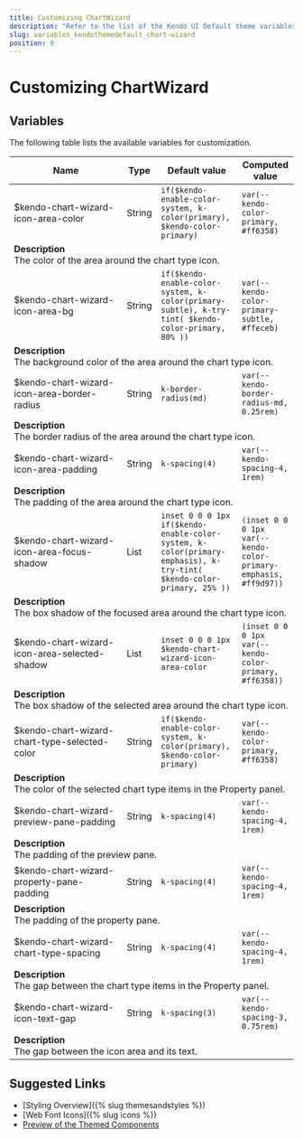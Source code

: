```yaml
---
title: Customizing ChartWizard
description: "Refer to the list of the Kendo UI Default theme variables available for customization."
slug: variables_kendothemedefault_chart-wizard
position: 9
---
```


# Customizing ChartWizard

## Variables

The following table lists the available variables for customization.

<table class="theme-variables">
    <colgroup>
    <col style="width: 200px; white-space:nowrap;" />
    <col />
    <col />
    <col />
</colgroup>
<thead>
    <tr>
        <th>Name</th>
        <th>Type</th>
        <th>Default value</th>
        <th>Computed value</th>
    </tr>
</thead>
<tbody>
        <tr>
    <td>$kendo-chart-wizard-icon-area-color</td>
    <td>String</td>
    <td><code>if($kendo-enable-color-system, k-color(primary), $kendo-color-primary)</code></td>
    <td><code>var(--kendo-color-primary, #ff6358)</code></td>
</tr>
<tr>
    <td colspan="4" class="theme-variables-description-container"><div><b>Description</b><div class="theme-variables-description">The color of the area around the chart type icon.</div></div>
    </td>
</tr>
<tr>
    <td>$kendo-chart-wizard-icon-area-bg</td>
    <td>String</td>
    <td><code>if($kendo-enable-color-system, k-color(primary-subtle), k-try-tint( $kendo-color-primary, 80% ))</code></td>
    <td><code>var(--kendo-color-primary-subtle, #ffeceb)</code></td>
</tr>
<tr>
    <td colspan="4" class="theme-variables-description-container"><div><b>Description</b><div class="theme-variables-description">The background color of the area around the chart type icon.</div></div>
    </td>
</tr>
<tr>
    <td>$kendo-chart-wizard-icon-area-border-radius</td>
    <td>String</td>
    <td><code>k-border-radius(md)</code></td>
    <td><code>var(--kendo-border-radius-md, 0.25rem)</code></td>
</tr>
<tr>
    <td colspan="4" class="theme-variables-description-container"><div><b>Description</b><div class="theme-variables-description">The border radius of the area around the chart type icon.</div></div>
    </td>
</tr>
<tr>
    <td>$kendo-chart-wizard-icon-area-padding</td>
    <td>String</td>
    <td><code>k-spacing(4)</code></td>
    <td><code>var(--kendo-spacing-4, 1rem)</code></td>
</tr>
<tr>
    <td colspan="4" class="theme-variables-description-container"><div><b>Description</b><div class="theme-variables-description">The padding of the area around the chart type icon.</div></div>
    </td>
</tr>
<tr>
    <td>$kendo-chart-wizard-icon-area-focus-shadow</td>
    <td>List</td>
    <td><code>inset 0 0 0 1px if($kendo-enable-color-system, k-color(primary-emphasis), k-try-tint( $kendo-color-primary, 25% ))</code></td>
    <td><code>(inset 0 0 0 1px var(--kendo-color-primary-emphasis, #ff9d97))</code></td>
</tr>
<tr>
    <td colspan="4" class="theme-variables-description-container"><div><b>Description</b><div class="theme-variables-description">The box shadow of the focused area around the chart type icon.</div></div>
    </td>
</tr>
<tr>
    <td>$kendo-chart-wizard-icon-area-selected-shadow</td>
    <td>List</td>
    <td><code>inset 0 0 0 1px $kendo-chart-wizard-icon-area-color</code></td>
    <td><code>(inset 0 0 0 1px var(--kendo-color-primary, #ff6358))</code></td>
</tr>
<tr>
    <td colspan="4" class="theme-variables-description-container"><div><b>Description</b><div class="theme-variables-description">The box shadow of the selected area around the chart type icon.</div></div>
    </td>
</tr>
<tr>
    <td>$kendo-chart-wizard-chart-type-selected-color</td>
    <td>String</td>
    <td><code>if($kendo-enable-color-system, k-color(primary), $kendo-color-primary)</code></td>
    <td><code>var(--kendo-color-primary, #ff6358)</code></td>
</tr>
<tr>
    <td colspan="4" class="theme-variables-description-container"><div><b>Description</b><div class="theme-variables-description">The color of the selected chart type items in the Property panel.</div></div>
    </td>
</tr>
<tr>
    <td>$kendo-chart-wizard-preview-pane-padding</td>
    <td>String</td>
    <td><code>k-spacing(4)</code></td>
    <td><code>var(--kendo-spacing-4, 1rem)</code></td>
</tr>
<tr>
    <td colspan="4" class="theme-variables-description-container"><div><b>Description</b><div class="theme-variables-description">The padding of the preview pane.</div></div>
    </td>
</tr>
<tr>
    <td>$kendo-chart-wizard-property-pane-padding</td>
    <td>String</td>
    <td><code>k-spacing(4)</code></td>
    <td><code>var(--kendo-spacing-4, 1rem)</code></td>
</tr>
<tr>
    <td colspan="4" class="theme-variables-description-container"><div><b>Description</b><div class="theme-variables-description">The padding of the property pane.</div></div>
    </td>
</tr>
<tr>
    <td>$kendo-chart-wizard-chart-type-spacing</td>
    <td>String</td>
    <td><code>k-spacing(4)</code></td>
    <td><code>var(--kendo-spacing-4, 1rem)</code></td>
</tr>
<tr>
    <td colspan="4" class="theme-variables-description-container"><div><b>Description</b><div class="theme-variables-description">The gap between the chart type items in the Property panel.</div></div>
    </td>
</tr>
<tr>
    <td>$kendo-chart-wizard-icon-text-gap</td>
    <td>String</td>
    <td><code>k-spacing(3)</code></td>
    <td><code>var(--kendo-spacing-3, 0.75rem)</code></td>
</tr>
<tr>
    <td colspan="4" class="theme-variables-description-container"><div><b>Description</b><div class="theme-variables-description">The gap between the icon area and its text.</div></div>
    </td>
</tr>
</tbody>
</table>

## Suggested Links

* [Styling Overview]({% slug themesandstyles %})
* [Web Font Icons]({% slug icons %})
* [Preview of the Themed Components](../)

